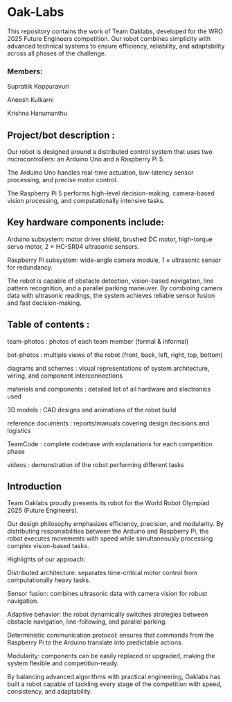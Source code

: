 # Oak-Labs

This repository contains the work of Team Oaklabs, developed for the WRO 2025 Future Engineers competition. Our robot combines simplicity with advanced technical systems to ensure efficiency, reliability, and adaptability across all phases of the challenge.

### Members:
Supratiik Koppuravuri

Aneesh Kulkarni

Krishna Hanumanthu

## Project/bot description :

Our robot is designed around a distributed control system that uses two microcontrollers: an Arduino Uno and a Raspberry Pi 5.

The Arduino Uno handles real-time actuation, low-latency sensor processing, and precise motor control.

The Raspberry Pi 5 performs high-level decision-making, camera-based vision processing, and computationally intensive tasks.

## Key hardware components include:

Arduino subsystem: motor driver shield, brushed DC motor, high-torque servo motor, 2 × HC-SR04 ultrasonic sensors.

Raspberry Pi subsystem: wide-angle camera module, 1 × ultrasonic sensor for redundancy.

The robot is capable of obstacle detection, vision-based navigation, line pattern recognition, and a parallel parking maneuver. By combining camera data with ultrasonic readings, the system achieves reliable sensor fusion and fast decision-making.

## Table of contents :

team-photos : photos of each team member (formal & informal)

bot-photos : multiple views of the robot (front, back, left, right, top, bottom)

diagrams and schemes : visual representations of system architecture, wiring, and component interconnections

materials and components : detailed list of all hardware and electronics used

3D models : CAD designs and animations of the robot build

reference documents : reports/manuals covering design decisions and logistics

TeamCode : complete codebase with explanations for each competition phase

videos : demonstration of the robot performing different tasks

## Introduction

Team Oaklabs proudly presents its robot for the World Robot Olympiad 2025 (Future Engineers).

Our design philosophy emphasizes efficiency, precision, and modularity. By distributing responsibilities between the Arduino and Raspberry Pi, the robot executes movements with speed while simultaneously processing complex vision-based tasks.

Highlights of our approach:

Distributed architecture: separates time-critical motor control from computationally heavy tasks.

Sensor fusion: combines ultrasonic data with camera vision for robust navigation.

Adaptive behavior: the robot dynamically switches strategies between obstacle navigation, line-following, and parallel parking.

Deterministic communication protocol: ensures that commands from the Raspberry Pi to the Arduino translate into predictable actions.

Modularity: components can be easily replaced or upgraded, making the system flexible and competition-ready.

By balancing advanced algorithms with practical engineering, Oaklabs has built a robot capable of tackling every stage of the competition with speed, consistency, and adaptability.
